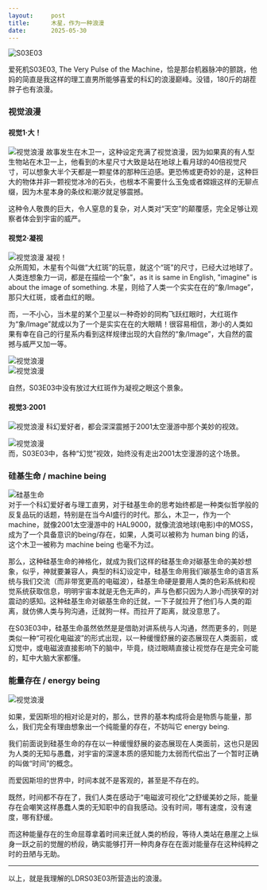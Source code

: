 ```yaml
---
layout:     post
title:      木星，作为一种浪漫
date:       2025-05-30
---
```

![S03E03](/images/202505/S03E03.png)


爱死机S03E03, The Very Pulse of the Machine，恰是那台机器脉冲的颤跳，他妈的简直是我这样的理工直男所能够喜爱的科幻的浪漫巅峰。没错，180斤的胡茬胖子也有浪漫。

### 视觉浪漫  
#### 视觉1·大！  

![视觉浪漫](/images/202505/S03E03-big.jpg)
故事发生在木卫一，这种设定充满了视觉浪漫，因为如果真的有人型生物站在木卫一上，他看到的木星尺寸大致是站在地球上看月球的40倍视觉尺寸，可以想象大半个天都是一颗星体的那种压迫感。更恐怖或更奇妙的是，这种巨大的物体并非一颗视觉冰冷的石头，也根本不需要什么玉兔或者嫦娥这样的无聊点缀，因为木星本身的条纹和潮汐就足够震撼。  

这种令人敬畏的巨大，令人窒息的复杂，对人类对“天空”的颠覆感，完全足够让观察者体会到宇宙的威严。  


#### 视觉2·凝视
![视觉浪漫](/images/202505/S03E03-eye-hubble.jpg)
凝视！  
众所周知，木星有个叫做“大红斑”的玩意，就这个“斑”的尺寸，已经大过地球了。人类连想象力一词，都是在描绘一个“象”，as it is same in English, "imagine" is about the image of something. 木星，则给了人类一个实实在在的“象/Image”，那只大红斑，或者血红的眼。

而，一不小心，当木星的某个卫星以一种奇妙的同构飞跃红眼时，大红斑作为“象/Image”就成以为了一个是实实在在的大眼睛！很容易相信，渺小的人类如果有幸在自己的行星系内看到这样规律出现的大自然的“象/Image”，大自然的震撼与威严又加一等。

![视觉浪漫](/images/202505/S03E03-eye.jpg)  
![视觉浪漫](/images/202505/S03E03-eye2.jpg)

自然，S03E03中没有放过大红斑作为凝视之眼这个景象。

#### 视觉3·2001

![视觉浪漫](/images/202505/S03E03-2001.jpg)
科幻爱好者，都会深深震撼于2001太空漫游中那个美妙的视效。

![视觉浪漫](/images/202505/S03E03-2001-2.jpg)  
而，S03E03中，各种“幻觉”视效，始终没有走出2001太空漫游的这个场景。

### 硅基生命 / machine being

![硅基生命](/images/202505/S03E03-mb.jpg)  
对于一个科幻爱好者与理工直男，对于硅基生命的思考始终都是一种类似哲学般的反复品玩的话题，特别是在当今AI盛行的时代。那么，木卫一，作为一个machine，就像2001太空漫游中的 HAL9000，就像流浪地球(电影)中的MOSS，成为了一个具备意识的being/存在，如果，人类可以被称为 human bing 的话，这个木卫一被称为 machine being 也毫不为过。

那么，这种硅基生命的神格化，就成为我们这样的硅基生命对碳基生命的美妙想象，似乎，神就要兼容人，典型的科幻设定中，硅基生命用我们碳基生命的语言系统与我们交流（而非带宽更高的电磁波），硅基生命硬是要用人类的色彩系统和视觉系统获取信息，明明宇宙本就是无色无声的，声与色都只因为人渺小而狭窄的对震动的感知。这种硅基生命对碳基生命的迁就，一下子就拉开了他们与人类的距离，就仿佛人类与狗沟通，迁就狗一样。而拉开了距离，就没意思了。

在S03E03中，硅基生命虽然依然是是借助对讲系统与人沟通，然而更多的，则是类似一种“可视化电磁波”的形式出现，以一种缓慢舒展的姿态展现在人类面前，或幻觉中，或电磁波直接影响下的脑中，毕竟，绕过眼睛直接让视觉存在是完全可能的，缸中大脑大家都懂。

### 能量存在 / energy being

![视觉浪漫](/images/202505/S03E03-eb-1.jpg)  

如果，爱因斯坦的相对论是对的，那么，世界的基本构成将会是物质与能量，那么，我们完全有理由想象出一个纯能量的存在，不妨叫它 energy being.

我们前面说到硅基生命的存在以一种缓慢舒展的姿态展现在人类面前，这也只是因为人类的无知与愚蠢，对宇宙的深邃本质的感知能力太弱而代偿出了一个暂时正确的叫做“时间”的概念。

而爱因斯坦的世界中，时间本就不是客观的，甚至是不存在的。

既然，时间都不存在了，我们人类在感动于“电磁波可视化”之舒缓美妙之际，能量存在会嘲笑这样愚蠢人类的无知职中的自我感动。没有时间，哪有速度，没有速度，哪有舒缓。

而这种能量存在的生命屈尊拿着时间来迁就人类的桥段，等待人类站在悬崖之上纵身一跃之前的觉醒的桥段，确实能够打开一种肉身存在在面对能量存在这种纯粹之时的丑陋与无助。


---

以上，就是我理解的LDRS03E03所营造出的浪漫。
